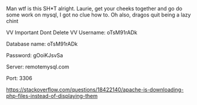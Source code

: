 Man wtf is this SH*T
alright. Laurie, get your cheeks together and go do some work on mysql, I got no clue how to. Oh also, dragos quit being a lazy chint


VV Important Dont Delete VV
Username: oTsM91rADk

Database name: oTsM91rADk

Password: gOoiKJsvSa

Server: remotemysql.com

Port: 3306

https://stackoverflow.com/questions/18422140/apache-is-downloading-php-files-instead-of-displaying-them
